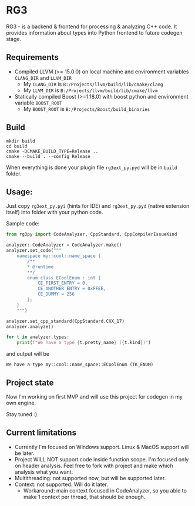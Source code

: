 RG3
====

RG3 - is a backend & frontend for processing & analyzing C++ code. It provides information about types into Python frontend to future codegen stage.

Requirements
------------

 * Compiled LLVM (>= 15.0.0) on local machine and environment variables `CLANG_DIR` and `LLVM_DIR`
   * My `CLANG_DIR` is `B:/Projects/llvm/build/lib/cmake/clang`
   * My `LLVM_DIR` is `B:/Projects/llvm/build/lib/cmake/llvm`
 * Statically compiled Boost (>=1.18.0) with boost python and environment variable `BOOST_ROOT`
   * My `BOOST_ROOT` is `B:/Projects/Boost/build_binaries`

Build
-----

```shell
mkdir build
cd build
cmake -DCMAKE_BUILD_TYPE=Release ..
cmake --build . --config Release
```

When everything is done your plugin file `rg3ext_py.pyd` will be in `build` folder.

Usage:
------

Just copy `rg3ext_py.pyi` (hints for IDE) and `rg3ext_py.pyd` (native extension itself) into folder with your python code.

Sample code:

```python
from rg3py import CodeAnalyzer, CppStandard, CppCompilerIssueKind

analyzer: CodeAnalyzer = CodeAnalyzer.make()
analyzer.set_code("""
    namespace my::cool::name_space {
        /**
        * @runtime
        **/
        enum class ECoolEnum : int {
            CE_FIRST_ENTRY = 0,
            CE_ANOTHER_ENTRY = 0xFFEE,
            CE_DUMMY = 256
        };
    }
    """)

analyzer.set_cpp_standard(CppStandard.CXX_17)
analyzer.analyze()

for t in analyzer.types:
    print(f"We have a type {t.pretty_name} ({t.kind})")
```

and output will be
```text
We have a type my::cool::name_space::ECoolEnum (TK_ENUM)
```

Project state
-------------

Now I'm working on first MVP and will use this project for codegen in my own engine.

Stay tuned :) 

Current limitations
-------------------

 * Currently I'm focused on Windows support. Linux & MacOS support will be later.
 * Project WILL NOT support code inside function scope. I'm focused only on header analysis. Feel free to fork with project and make which analysis what you want.
 * Multithreading: not supported now, but will be supported later.
 * Context: not supported. Will do it later. 
   * Workaround: main context focused in CodeAnalyzer, so you able to make 1 context per thread, that should be enough. 